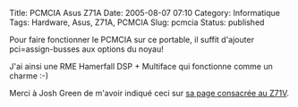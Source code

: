 Title: PCMCIA Asus Z71A
Date: 2005-08-07 07:10
Category: Informatique
Tags: Hardware, Asus, Z71A, PCMCIA
Slug: pcmcia
Status: published

Pour faire fonctionner le PCMCIA sur ce portable, il suffit d'ajouter
pci=assign-busses aux options du noyau!

J'ai ainsi une RME Hamerfall DSP + Multiface qui fonctionne comme un
charme :-)

Merci à Josh Green de m'avoir indiqué ceci sur [sa page consacrée au
Z71V](http://resonance.org/~josh/laptop.html).
